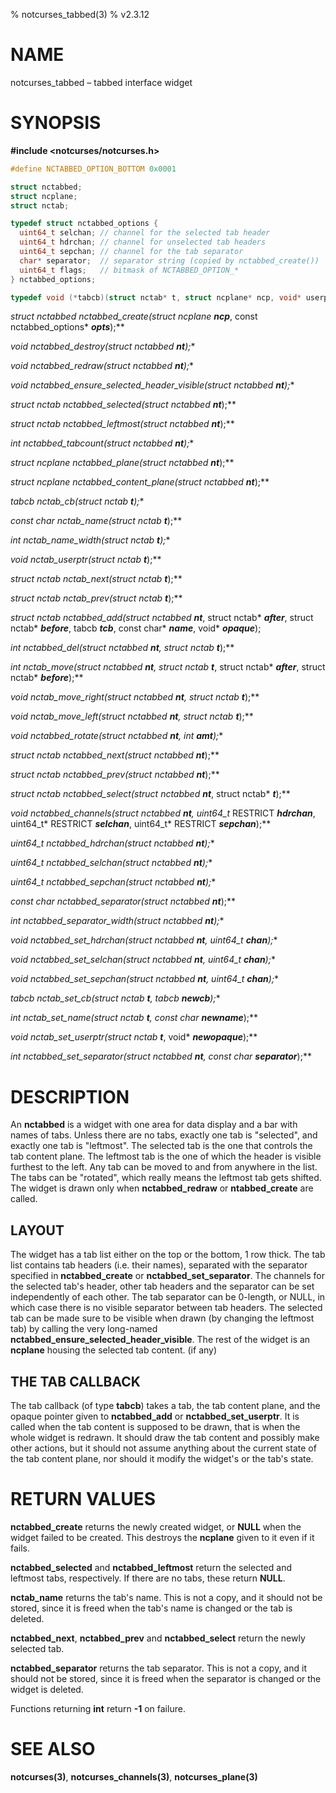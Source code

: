 % notcurses_tabbed(3)
% v2.3.12

# NAME

notcurses_tabbed – tabbed interface widget

# SYNOPSIS

**#include <notcurses/notcurses.h>**

```c
#define NCTABBED_OPTION_BOTTOM 0x0001

struct nctabbed;
struct ncplane;
struct nctab;

typedef struct nctabbed_options {
  uint64_t selchan; // channel for the selected tab header
  uint64_t hdrchan; // channel for unselected tab headers
  uint64_t sepchan; // channel for the tab separator
  char* separator;  // separator string (copied by nctabbed_create())
  uint64_t flags;   // bitmask of NCTABBED_OPTION_*
} nctabbed_options;

typedef void (*tabcb)(struct nctab* t, struct ncplane* ncp, void* userptr);
```

**struct nctabbed* nctabbed_create(struct ncplane* ***ncp***, const nctabbed_options* ***opts***);**

**void nctabbed_destroy(struct nctabbed* ***nt***);**

**void nctabbed_redraw(struct nctabbed* ***nt***);**

**void nctabbed_ensure_selected_header_visible(struct nctabbed* ***nt***);**

**struct nctab* nctabbed_selected(struct nctabbed* ***nt***);**

**struct nctab* nctabbed_leftmost(struct nctabbed* ***nt***);**

**int nctabbed_tabcount(struct nctabbed* ***nt***);**

**struct ncplane* nctabbed_plane(struct nctabbed* ***nt***);**

**struct ncplane* nctabbed_content_plane(struct nctabbed* ***nt***);**

**tabcb nctab_cb(struct nctab* ***t***);**

**const char* nctab_name(struct nctab* ***t***);**

**int nctab_name_width(struct nctab* ***t***);**

**void* nctab_userptr(struct nctab* ***t***);**

**struct nctab* nctab_next(struct nctab* ***t***);**

**struct nctab* nctab_prev(struct nctab* ***t***);**

**struct nctab* nctabbed_add(struct nctabbed* ***nt***, struct nctab* ***after***, struct nctab* ***before***, tabcb ***tcb***, const char* ***name***, void* ***opaque***);

**int nctabbed_del(struct nctabbed* ***nt***, struct nctab* ***t***);**

**int nctab_move(struct nctabbed* ***nt***, struct nctab* ***t***, struct nctab* ***after***,
                   struct nctab* ***before***);**

**void nctab_move_right(struct nctabbed* ***nt***, struct nctab* ***t***);**

**void nctab_move_left(struct nctabbed* ***nt***, struct nctab* ***t***);**

**void nctabbed_rotate(struct nctabbed* ***nt***, int ***amt***);**

**struct nctab* nctabbed_next(struct nctabbed* ***nt***);**

**struct nctab* nctabbed_prev(struct nctabbed* ***nt***);**

**struct nctab* nctabbed_select(struct nctabbed* ***nt***, struct nctab* ***t***);**

**void nctabbed_channels(struct nctabbed* ***nt***, uint64_t* RESTRICT ***hdrchan***, uint64_t* RESTRICT ***selchan***, uint64_t* RESTRICT ***sepchan***);**

**uint64_t nctabbed_hdrchan(struct nctabbed* ***nt***);**

**uint64_t nctabbed_selchan(struct nctabbed* ***nt***);**

**uint64_t nctabbed_sepchan(struct nctabbed* ***nt***);**

**const char* nctabbed_separator(struct nctabbed* ***nt***);**

**int nctabbed_separator_width(struct nctabbed* ***nt***);**

**void nctabbed_set_hdrchan(struct nctabbed* ***nt***, uint64_t ***chan***);**

**void nctabbed_set_selchan(struct nctabbed* ***nt***, uint64_t ***chan***);**

**void nctabbed_set_sepchan(struct nctabbed* ***nt***, uint64_t ***chan***);**

**tabcb nctab_set_cb(struct nctab* ***t***, tabcb ***newcb***);**

**int nctab_set_name(struct nctab* ***t***, const char* ***newname***);**

**void* nctab_set_userptr(struct nctab* ***t***, void* ***newopaque***);**

**int nctabbed_set_separator(struct nctabbed* ***nt***, const char* ***separator***);**

# DESCRIPTION

An **nctabbed** is a widget with one area for data display and a bar with
names of tabs. Unless there are no tabs, exactly one tab is "selected", and
exactly one tab is "leftmost". The selected tab is the one that controls
the tab content plane. The leftmost tab is the one of which the header is
visible furthest to the left. Any tab can be moved to and from anywhere in the
list. The tabs can be "rotated", which really means the leftmost tab gets
shifted. The widget is drawn only when **nctabbed_redraw** or **ntabbed_create**
are called.

## LAYOUT

The widget has a tab list either on the top or the bottom, 1 row thick. The tab
list contains tab headers (i.e. their names), separated with the separator
specified in **nctabbed_create** or **nctabbed_set_separator**. The channels
for the selected tab's header, other tab headers and the separator can be
set independently of each other. The tab separator can be 0-length, or NULL,
in which case there is no visible separator between tab headers. The selected
tab can be made sure to be visible when drawn (by changing the leftmost tab)
by calling the very long-named **nctabbed_ensure_selected_header_visible**.
The rest of the widget is an **ncplane** housing the selected tab content. (if any)

## THE TAB CALLBACK

The tab callback (of type **tabcb**) takes a tab, the tab content plane, and
the opaque pointer given to **nctabbed_add** or **nctabbed_set_userptr**.
It is called when the tab content is supposed to be drawn, that is when
the whole widget is redrawn. It should draw the tab content and possibly
make other actions, but it should not assume anything about the current state
of the tab content plane, nor should it modify the widget's or the tab's state.

# RETURN VALUES

**nctabbed_create** returns the newly created widget, or **NULL** when the widget
failed to be created. This destroys the **ncplane** given to it even if it fails.

**nctabbed_selected** and **nctabbed_leftmost** return the selected and
leftmost tabs, respectively. If there are no tabs, these return **NULL**.

**nctab_name** returns the tab's name. This is not a copy, and it should not be
stored, since it is freed when the tab's name is changed or the tab is deleted.

**nctabbed_next**, **nctabbed_prev** and **nctabbed_select** return the newly
selected tab.

**nctabbed_separator** returns the tab separator. This is not a copy, and it
should not be stored, since it is freed when the separator is changed or the
widget is deleted.

Functions returning **int** return **-1** on failure.

# SEE ALSO

**notcurses(3)**,
**notcurses_channels(3)**,
**notcurses_plane(3)**
